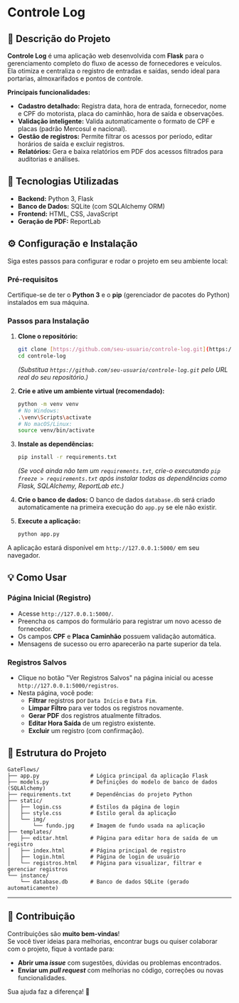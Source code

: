 # Controle Log

## 📝 Descrição do Projeto

**Controle Log** é uma aplicação web desenvolvida com **Flask** para o gerenciamento completo do fluxo de acesso de fornecedores e veículos. Ela otimiza e centraliza o registro de entradas e saídas, sendo ideal para portarias, almoxarifados e pontos de controle.

**Principais funcionalidades:**

* **Cadastro detalhado:** Registra data, hora de entrada, fornecedor, nome e CPF do motorista, placa do caminhão, hora de saída e observações.
* **Validação inteligente:** Valida automaticamente o formato de CPF e placas (padrão Mercosul e nacional).
* **Gestão de registros:** Permite filtrar os acessos por período, editar horários de saída e excluir registros.
* **Relatórios:** Gera e baixa relatórios em PDF dos acessos filtrados para auditorias e análises.

## 🚀 Tecnologias Utilizadas

* **Backend:** Python 3, Flask
* **Banco de Dados:** SQLite (com SQLAlchemy ORM)
* **Frontend:** HTML, CSS, JavaScript
* **Geração de PDF:** ReportLab

## ⚙️ Configuração e Instalação

Siga estes passos para configurar e rodar o projeto em seu ambiente local:

### Pré-requisitos

Certifique-se de ter o **Python 3** e o **pip** (gerenciador de pacotes do Python) instalados em sua máquina.

### Passos para Instalação

1.  **Clone o repositório:**
    ```bash
    git clone [https://github.com/seu-usuario/controle-log.git](https://github.com/seu-usuario/controle-log.git)
    cd controle-log
    ```
    *(Substitua `https://github.com/seu-usuario/controle-log.git` pelo URL real do seu repositório.)*

2.  **Crie e ative um ambiente virtual (recomendado):**
    ```bash
    python -m venv venv
    # No Windows:
    .\venv\Scripts\activate
    # No macOS/Linux:
    source venv/bin/activate
    ```

3.  **Instale as dependências:**
    ```bash
    pip install -r requirements.txt
    ```
    *(Se você ainda não tem um `requirements.txt`, crie-o executando `pip freeze > requirements.txt` após instalar todas as dependências como Flask, SQLAlchemy, ReportLab etc.)*

4.  **Crie o banco de dados:**
    O banco de dados `database.db` será criado automaticamente na primeira execução do `app.py` se ele não existir.

5.  **Execute a aplicação:**
    ```bash
    python app.py
    ```

A aplicação estará disponível em `http://127.0.0.1:5000/` em seu navegador.

## 💡 Como Usar

### Página Inicial (Registro)

* Acesse `http://127.0.0.1:5000/`.
* Preencha os campos do formulário para registrar um novo acesso de fornecedor.
* Os campos **CPF** e **Placa Caminhão** possuem validação automática.
* Mensagens de sucesso ou erro aparecerão na parte superior da tela.

### Registros Salvos

* Clique no botão "Ver Registros Salvos" na página inicial ou acesse `http://127.0.0.1:5000/registros`.
* Nesta página, você pode:
    * **Filtrar** registros por `Data Início` e `Data Fim`.
    * **Limpar Filtro** para ver todos os registros novamente.
    * **Gerar PDF** dos registros atualmente filtrados.
    * **Editar Hora Saída** de um registro existente.
    * **Excluir** um registro (com confirmação).

## 📄 Estrutura do Projeto

```plaintext
GateFlows/
├── app.py                # Lógica principal da aplicação Flask
├── models.py             # Definições do modelo de banco de dados (SQLAlchemy)
├── requirements.txt      # Dependências do projeto Python
├── static/
│   ├── login.css         # Estilos da página de login
│   ├── style.css         # Estilo geral da aplicação
│   └── img/
│       └── fundo.jpg     # Imagem de fundo usada na aplicação
├── templates/
│   ├── editar.html       # Página para editar hora de saída de um registro
│   ├── index.html        # Página principal de registro
│   ├── login.html        # Página de login de usuário
│   └── registros.html    # Página para visualizar, filtrar e gerenciar registros
└── instance/
    └── database.db       # Banco de dados SQLite (gerado automaticamente)
```


---

## 🤝 Contribuição

Contribuições são **muito bem-vindas**!  
Se você tiver ideias para melhorias, encontrar bugs ou quiser colaborar com o projeto, fique à vontade para:

- **Abrir uma _issue_** com sugestões, dúvidas ou problemas encontrados.
- **Enviar um _pull request_** com melhorias no código, correções ou novas funcionalidades.

Sua ajuda faz a diferença! 🚀
